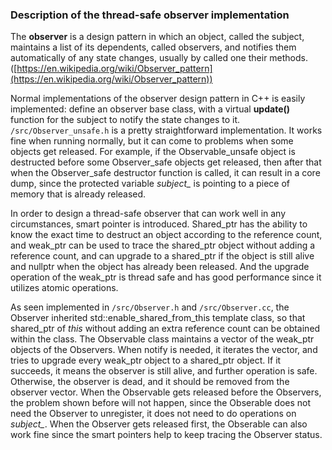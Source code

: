 ### Description of the thread-safe observer implementation

The **observer** is a design pattern in which an object, called the subject,
maintains a list of its dependents, called observers, and notifies them
automatically of any state changes, usually by called one their
methods. ([https://en.wikipedia.org/wiki/Observer_pattern](https://en.wikipedia.org/wiki/Observer_pattern))

Normal implementations of the observer design pattern in C++ is easily
implemented: define an observer base class, with a virtual **update()** function 
for the subject to notify the state changes to it. ```/src/Observer_unsafe.h``` is a 
pretty straightforward implementation. It works fine when running normally, but 
it can come to problems when some objects get released. For example, if the 
Observable_unsafe object is destructed before some Observer_safe objects get 
released, then after that when the Observer_safe destructor function is called, 
it can result in a core dump, since the protected variable *subject_* is pointing 
to a piece of memory that is already released.


In order to design a thread-safe observer that can work well in any circumstances, 
smart pointer is introduced. Shared_ptr has the ability to know the exact time
to destruct an object according to the reference count, and weak_ptr can be 
used to trace the shared_ptr object without adding a reference count, and 
can upgrade to a shared_ptr if the object is still alive and nullptr when the object
has already been released. And the upgrade operation of the weak_ptr is thread 
safe and has good performance since it utilizes atomic operations.

As seen implemented in ```/src/Observer.h``` and ```/src/Observer.cc```, the Observer
inherited std::enable_shared_from_this template class, so that shared_ptr of *this*
without adding an extra reference count can be obtained within the class. The 
Observable class maintains a vector of the weak_ptr objects of the Observers. When
notify is needed, it iterates the vector, and tries to upgrade every weak_ptr object
to a shared_ptr object. If it succeeds, it means the observer is still alive, and
further operation is safe. Otherwise, the observer is dead, and it should be removed 
from the observer vector. When the Observable gets released before the Observers,
the problem shown before will not happen, since the Obserable does not need the 
Observer to unregister, it does not need to do operations on *subject_*. When the 
Observer gets released first, the Obserable can also work fine since the smart pointers
help to keep tracing the Observer status. 
